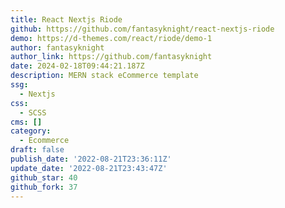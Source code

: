 ```yaml
---
title: React Nextjs Riode
github: https://github.com/fantasyknight/react-nextjs-riode
demo: https://d-themes.com/react/riode/demo-1
author: fantasyknight
author_link: https://github.com/fantasyknight
date: 2024-02-18T09:44:21.187Z
description: MERN stack eCommerce template
ssg:
  - Nextjs
css:
  - SCSS
cms: []
category:
  - Ecommerce
draft: false
publish_date: '2022-08-21T23:36:11Z'
update_date: '2022-08-21T23:43:47Z'
github_star: 40
github_fork: 37
---
```

